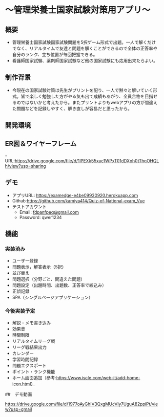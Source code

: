 
# ～管理栄養士国家試験対策用アプリ～
## 概要
- 管理栄養士国家試験国家試験問題を5択ゲーム形式で出題。一人で解くだけでなく、リアルタイムで友達と問題を解くことができるので全体の正答率や自分のランク、立ち位置が毎回把握できる。
- 看護師国家試験、薬剤師国家試験など他の国家試験にも応用出来たらよい。

## 制作背景
- 今現在の国家試験対策は先生がプリントを配り、一人で黙々と解いていく形式。皆で楽しく勉強した方がやる気も出て成績もあがり、全員合格を目指せるのではないかと考えたから。またプリントよりもwebアプリの方が間違えた問題などを記録しやすく、解き直しが容易だと思ったから。


## 開発環境

## ER図＆ワイヤーフレーム
-URL:https://drive.google.com/file/d/1IPEXk55xuc1WPxT01dDXph0tThqOHQLh/view?usp=sharing
## デモ
- アプリURL: https://examedge-e4be09930920.herokuapp.com
- Github:https://github.com/kamiya414/Quiz-of-National-exam_Vue
- テストアカウント
    - Email:  fdpanfpeq@gmail.com
    - Password: qwer1234

## 機能

### 実装済み
- ユーザー登録
- 問題表示，解答表示（5択）
-  並び替え
- 問題選択（分野ごと、間違えた問題）
-  問題設定（出題時間、出題数、正答率で絞込み）
- 正誤記録
-  SPA（シングルぺージアプリケーション）

### 今後実装予定
- 解説・メモ書き込み
- 効果音
- 時間制限
- リアルタイムリーグ戦
- リーグ戦結果出力
- カレンダー
- 学習時間記録
- 問題エクスポート
- ポイント・ランク機能
- ホーム画面追加（参考:https://www.iscle.com/web-it/add-home-icon.html）

##　デモ動画

https://drive.google.com/file/d/1977oAyGhIV3QxgMUcVIy7UguA82ppiPt/view?usp=gmail


